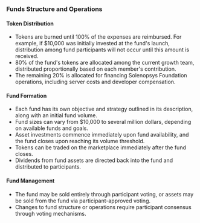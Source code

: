 ### Funds Structure and Operations

#### Token Distribution
- Tokens are burned until 100% of the expenses are reimbursed. For example, if $10,000 was initially invested at the fund's launch, distribution among fund participants will not occur until this amount is received.
- 80% of the fund's tokens are allocated among the current growth team, distributed proportionally based on each member's contribution.
- The remaining 20% is allocated for financing Solenopsys Foundation operations, including server costs and developer compensation.

#### Fund Formation
- Each fund has its own objective and strategy outlined in its description, along with an initial fund volume.
- Fund sizes can vary from $10,000 to several million dollars, depending on available funds and goals.
- Asset investments commence immediately upon fund availability, and the fund closes upon reaching its volume threshold.
- Tokens can be traded on the marketplace immediately after the fund closes.
- Dividends from fund assets are directed back into the fund and distributed to participants.

#### Fund Management
- The fund may be sold entirely through participant voting, or assets may be sold from the fund via participant-approved voting.
- Changes to fund structure or operations require participant consensus through voting mechanisms.
